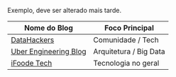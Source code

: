 Exemplo, deve ser alterado mais tarde.

| Nome do Blog             | Foco Principal       |
|--------------------------|----------------------|
| [DataHackers](https://datahackers.com.br/blog)| Comunidade / Tech    |
| [Uber Engineering Blog](https://eng.uber.com/)| Arquitetura / Big Data|
| [iFoode Tech](https://medium.com/ifood-tech)| Tecnologia no geral  |

